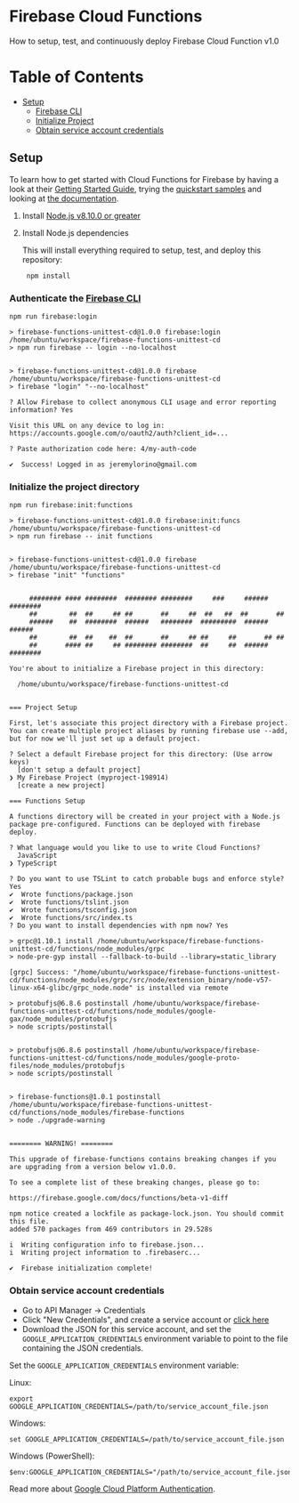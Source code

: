 # Firebase Cloud Functions

How to setup, test, and continuously deploy Firebase Cloud Function v1.0

# Table of Contents
* [Setup](#setup)
  * [Firebase CLI](#authenticate-the-firebase-cli)
  * [Initialize Project](#initialize-the-project-directory)
  * [Obtain service account credentials](#obtain-service-account-credentials)

## Setup

To learn how to get started with Cloud Functions for Firebase by having a look at their
[Getting Started Guide][functions_guide], trying the [quickstart samples][functions_quickstarts]
and looking at [the documentation][functions_docs].

1. Install [Node.js v8.10.0 or greater][node]

1. Install Node.js dependencies

    This will install everything required to setup, test, and deploy this repository:

        npm install

### Authenticate the [Firebase CLI][firebase_cli_reference]

  ```
  npm run firebase:login
  ```

  ```
  > firebase-functions-unittest-cd@1.0.0 firebase:login /home/ubuntu/workspace/firebase-functions-unittest-cd
  > npm run firebase -- login --no-localhost


  > firebase-functions-unittest-cd@1.0.0 firebase /home/ubuntu/workspace/firebase-functions-unittest-cd
  > firebase "login" "--no-localhost"

  ? Allow Firebase to collect anonymous CLI usage and error reporting information? Yes

  Visit this URL on any device to log in:
  https://accounts.google.com/o/oauth2/auth?client_id=...

  ? Paste authorization code here: 4/my-auth-code

  ✔  Success! Logged in as jeremylorino@gmail.com
  ```

### Initialize the project directory

  ```
  npm run firebase:init:functions
  ```

  ```
  > firebase-functions-unittest-cd@1.0.0 firebase:init:funcs /home/ubuntu/workspace/firebase-functions-unittest-cd
  > npm run firebase -- init functions


  > firebase-functions-unittest-cd@1.0.0 firebase /home/ubuntu/workspace/firebase-functions-unittest-cd
  > firebase "init" "functions"


       ######## #### ########  ######## ########     ###     ######  ########
       ##        ##  ##     ## ##       ##     ##  ##   ##  ##       ##
       ######    ##  ########  ######   ########  #########  ######  ######
       ##        ##  ##    ##  ##       ##     ## ##     ##       ## ##
       ##       #### ##     ## ######## ########  ##     ##  ######  ########

  You're about to initialize a Firebase project in this directory:

    /home/ubuntu/workspace/firebase-functions-unittest-cd


  === Project Setup

  First, let's associate this project directory with a Firebase project.
  You can create multiple project aliases by running firebase use --add,
  but for now we'll just set up a default project.

  ? Select a default Firebase project for this directory: (Use arrow keys)
    [don't setup a default project]
  ❯ My Firebase Project (myproject-198914)
    [create a new project]
  ```

  ```
  === Functions Setup

  A functions directory will be created in your project with a Node.js
  package pre-configured. Functions can be deployed with firebase deploy.

  ? What language would you like to use to write Cloud Functions?
    JavaScript
  ❯ TypeScript
  ```

  ```
  ? Do you want to use TSLint to catch probable bugs and enforce style? Yes
  ✔  Wrote functions/package.json
  ✔  Wrote functions/tslint.json
  ✔  Wrote functions/tsconfig.json
  ✔  Wrote functions/src/index.ts
  ? Do you want to install dependencies with npm now? Yes

  > grpc@1.10.1 install /home/ubuntu/workspace/firebase-functions-unittest-cd/functions/node_modules/grpc
  > node-pre-gyp install --fallback-to-build --library=static_library

  [grpc] Success: "/home/ubuntu/workspace/firebase-functions-unittest-cd/functions/node_modules/grpc/src/node/extension_binary/node-v57-linux-x64-glibc/grpc_node.node" is installed via remote

  > protobufjs@6.8.6 postinstall /home/ubuntu/workspace/firebase-functions-unittest-cd/functions/node_modules/google-gax/node_modules/protobufjs
  > node scripts/postinstall


  > protobufjs@6.8.6 postinstall /home/ubuntu/workspace/firebase-functions-unittest-cd/functions/node_modules/google-proto-files/node_modules/protobufjs
  > node scripts/postinstall


  > firebase-functions@1.0.1 postinstall /home/ubuntu/workspace/firebase-functions-unittest-cd/functions/node_modules/firebase-functions
  > node ./upgrade-warning


  ======== WARNING! ========

  This upgrade of firebase-functions contains breaking changes if you are upgrading from a version below v1.0.0.

  To see a complete list of these breaking changes, please go to:

  https://firebase.google.com/docs/functions/beta-v1-diff

  npm notice created a lockfile as package-lock.json. You should commit this file.
  added 570 packages from 469 contributors in 29.528s

  i  Writing configuration info to firebase.json...
  i  Writing project information to .firebaserc...

  ✔  Firebase initialization complete!
  ```

### Obtain service account credentials

  * Go to API Manager -> Credentials
  * Click "New Credentials", and create a service account or [click here](https://console.cloud.google.com/project/_/apiui/credential/serviceaccount)
  * Download the JSON for this service account, and set the `GOOGLE_APPLICATION_CREDENTIALS`
  environment variable to point to the file containing the JSON credentials.

  Set the `GOOGLE_APPLICATION_CREDENTIALS` environment variable:

  Linux:

    export GOOGLE_APPLICATION_CREDENTIALS=/path/to/service_account_file.json

  Windows:

    set GOOGLE_APPLICATION_CREDENTIALS=/path/to/service_account_file.json

  Windows (PowerShell):

    $env:GOOGLE_APPLICATION_CREDENTIALS="/path/to/service_account_file.json"

  Read more about [Google Cloud Platform Authentication][gcp_auth].




[functions_guide]: https://firebase.google.com/docs/functions/get-started
[functions_docs]: https://firebase.google.com/docs/functions
[functions_quickstarts]: https://github.com/firebase/functions-samples/tree/master/quickstarts
[firebase_cli_reference]: https://firebase.google.com/docs/cli/
[node]: https://nodejs.org/
[auth_command]: https://cloud.google.com/sdk/gcloud/reference/beta/auth/application-default/login
[gcp_auth]: https://cloud.google.com/docs/authentication#projects_and_resources



